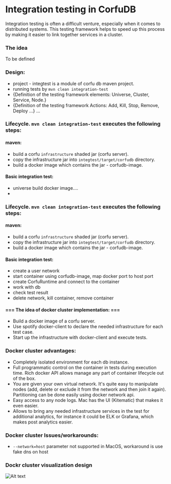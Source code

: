 # Integration testing in CorfuDB

Integration testing is often a difficult venture, especially when it comes to distributed systems.
This testing framework helps to speed up this process by making it easier to link together services in a cluster.

### The idea
To be defined

### Design:
 - project - integtest is a module of corfu db maven project. 
 - running tests by `mvn clean integration-test`
 - {Definition of the testing framework elements: Universe, Cluster, Service, Node.}
 - {Definition of the testing framework Actions: Add, Kill, Stop, Remove, Deploy ...}
 ...
 
### Lifecycle. `mvn clean integration-test` executes the following steps:
 #### maven:
 - build a corfu `infrastructure` shaded jar (corfu server).
 - copy the infrastructure jar into `integtest/target/corfudb` directory.
 - build a docker image which contains the jar - corfudb-image.
 
 #### Basic integration test:
 - universe build docker image....
 - 
 
### Lifecycle. `mvn clean integration-test` executes the following steps:
 #### maven:
 - build a corfu `infrastructure` shaded jar (corfu server).
 - copy the infrastructure jar into `integtest/target/corfudb` directory.
 - build a docker image which contains the jar - corfudb-image.
 
 #### Basic integration test:
 - create a user network
 - start container using corfudb-image, map docker port to host port
 - create CorfuRuntime and connect to the container
 - work with db
 - check test result
 - delete network, kill container, remove container 

#### === The idea of docker cluster implementation: ===
 - Build a docker image of a corfu server.
 - Use spotify docker-client to declare the needed infrastructure for each test case.
 - Start up the infrastructure with docker-client and execute tests.
 
### Docker cluster advantages:
 - Completely isolated environment for each db instance.
 - Full programmatic control on the container in tests during execution time. 
   Rich docker API allows manage any part of container lifecycle out of the box.
 - You are given your own virtual network. 
   It's quite easy to manipulate nodes (add, delete or exclude it from the network and then join it again). 
   Partitioning can be done easily using docker network api.
 - Easy access to any node logs. Mac has the UI (Kitematic) that makes it even easier.
 - Allows to bring any needed infrastructure services in the test for additional analytics, for instance it could be ELK or Grafana, 
   which makes post analytics easier.
 
### Docker cluster Issues/workarounds:
 - `--network=host` parameter not supported in MacOS, workaround is use fake dns on host
 
### Dockr cluster visualization design

![Alt text](https://goo.gl/kMFBtd)